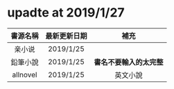 # upadte at 2019/1/27

|書源名稱 |最新更新日期|補充 |
|:--------:|:--------:|:---:|
|亲小说 |2019/1/25|
|鉛筆小說|2019/1/25|**書名不要輸入的太完整**|
|allnovel|2019/1/25|英文小說|

